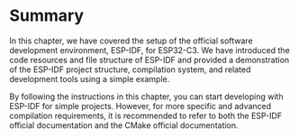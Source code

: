 # Summary
In this chapter, we have covered the setup of the official software
development environment, ESP-IDF, for ESP32-C3. We have introduced the
code resources and file structure of ESP-IDF and provided a
demonstration of the ESP-IDF project structure, compilation system, and
related development tools using a simple example.

By following the instructions in this chapter, you can start developing
with ESP-IDF for simple projects. However, for more specific and
advanced compilation requirements, it is recommended to refer to both
the ESP-IDF official documentation and the CMake official documentation.